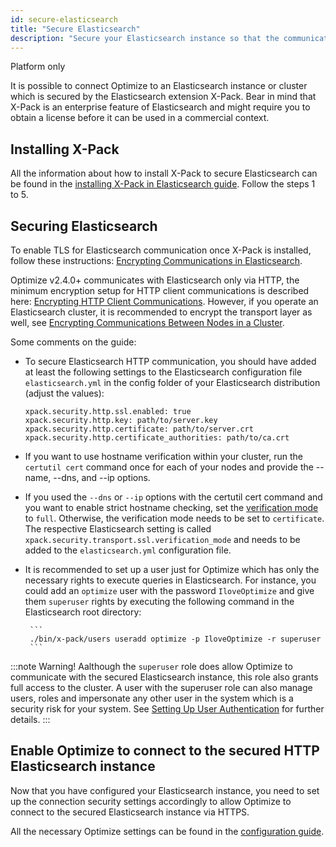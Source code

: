 ```yaml
---
id: secure-elasticsearch
title: "Secure Elasticsearch"
description: "Secure your Elasticsearch instance so that the communication is encrypted and only authorized users have access to Elasticsearch."
---
```


<span class="badge badge--platform">Platform only</span>

It is possible to connect Optimize to an Elasticsearch instance or cluster which is secured by the Elasticsearch extension X-Pack. Bear in mind that X-Pack is an enterprise feature of Elasticsearch and might require you to obtain a license before it can be used in a commercial context.

## Installing X-Pack

All the information about how to install X-Pack to secure Elasticsearch can be found in the [installing X-Pack in Elasticsearch guide](https://www.elastic.co/guide/en/elasticsearch/reference/6.2/installing-xpack-es.html#installing-xpack-es). Follow the steps 1 to 5.

## Securing Elasticsearch

To enable TLS for Elasticsearch communication once X-Pack is installed, follow these instructions: [Encrypting Communications in Elasticsearch](https://www.elastic.co/guide/en/elasticsearch/reference/6.2/configuring-tls.html).

Optimize v2.4.0+ communicates with Elasticsearch only via HTTP, the minimum encryption setup for HTTP client communications is described here: [Encrypting HTTP Client Communications](https://www.elastic.co/guide/en/elasticsearch/reference/6.2/configuring-tls.html#tls-http). However, if you operate an Elasticsearch cluster, it is recommended to encrypt the transport layer as well, see [Encrypting Communications Between Nodes in a Cluster](https://www.elastic.co/guide/en/elasticsearch/reference/6.2/configuring-tls.html#tls-transport).

Some comments on the guide:

- To secure Elasticsearch HTTP communication, you should have added at least the following settings to the Elasticsearch configuration file `elasticsearch.yml` in the config folder of your Elasticsearch distribution (adjust the values):

  ```
  xpack.security.http.ssl.enabled: true
  xpack.security.http.key: path/to/server.key
  xpack.security.http.certificate: path/to/server.crt
  xpack.security.http.certificate_authorities: path/to/ca.crt
  ```

- If you want to use hostname verification within your cluster, run the `certutil cert` command once for each of your nodes and provide the --name, --dns, and --ip options.
- If you used the `--dns` or `--ip` options with the certutil cert command and you want to enable strict hostname checking, set the [verification mode](https://www.elastic.co/guide/en/elasticsearch/reference/6.2/security-settings.html#ssl-tls-settings) to `full`. Otherwise, the verification mode needs to be set to `certificate`. The respective Elasticsearch setting is called `xpack.security.transport.ssl.verification_mode` and needs to be added to the `elasticsearch.yml` configuration file.
- It is recommended to set up a user just for Optimize which has only the necessary rights to execute queries in Elasticsearch. For instance, you could add an `optimize` user with the password `IloveOptimize` and give them `superuser` rights by executing the following command in the Elasticsearch root directory:

       ```
       ./bin/x-pack/users useradd optimize -p IloveOptimize -r superuser
       ```

:::note Warning!
Aalthough the `superuser` role does allow Optimize to communicate with the secured Elasticsearch instance, this role also grants full access to the cluster. A user with the superuser role can also manage users, roles and impersonate any other user in the system which is a security risk for your system.
See [Setting Up User Authentication](https://www.elastic.co/guide/en/x-pack/6.2/setting-up-authentication.html) for further details.
:::

## Enable Optimize to connect to the secured HTTP Elasticsearch instance

Now that you have configured your Elasticsearch instance, you need to set up the connection security settings accordingly
to allow Optimize to connect to the secured Elasticsearch instance via HTTPS.

All the necessary Optimize settings can be found in the [configuration guide](./configuration.md/#elasticsearch-security).
